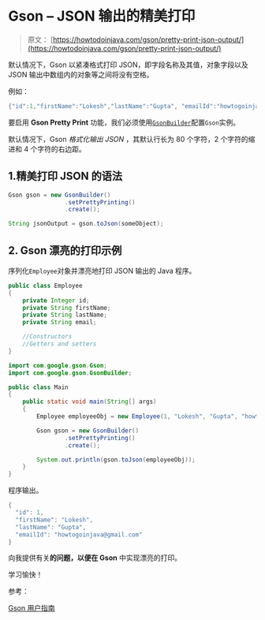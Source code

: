 # Gson – JSON 输出的精美打印

> 原文： [https://howtodoinjava.com/gson/pretty-print-json-output/](https://howtodoinjava.com/gson/pretty-print-json-output/)

默认情况下，Gson 以紧凑格式打印 JSON，即字段名称及其值，对象字段以及 JSON 输出中数组内的对象等之间将没有空格。

例如：

```java
{"id":1,"firstName":"Lokesh","lastName":"Gupta", "emailId":"howtogoinjava@gmail.com"}

```

要启用 **Gson Pretty Print** 功能，我们必须使用[`GsonBuilder`](https://howtodoinjava.com/gson/gson-gsonbuilder-configuration/)配置`Gson`实例。

默认情况下，Gson *格式化输出 JSON* ，其默认行长为 80 个字符，2 个字符的缩进和 4 个字符的右边距。

## 1.精美打印 JSON 的语法

```java
Gson gson = new GsonBuilder()
				.setPrettyPrinting()
				.create();

String jsonOutput = gson.toJson(someObject);

```

## 2\. Gson 漂亮的打印示例

序列化`Employee`对象并漂亮地打印 JSON 输出的 Java 程序。

```java
public class Employee 
{
	private Integer id;
    private String firstName;
    private String lastName;
    private String email;

    //Constructors
    //Getters and setters
}

```

```java
import com.google.gson.Gson;
import com.google.gson.GsonBuilder;

public class Main 
{
	public static void main(String[] args) 
    {
		Employee employeeObj = new Employee(1, "Lokesh", "Gupta", "howtogoinjava@gmail.com");

		Gson gson = new GsonBuilder()
				.setPrettyPrinting()
				.create(); 

		System.out.println(gson.toJson(employeeObj));
    }
}

```

程序输出。

```java
{
  "id": 1,
  "firstName": "Lokesh",
  "lastName": "Gupta",
  "emailId": "howtogoinjava@gmail.com"
}

```

向我提供有关**的问题，以便在 Gson** 中实现漂亮的打印。

学习愉快！

参考：

[Gson 用户指南](https://github.com/google/gson/blob/master/UserGuide.md)